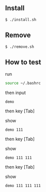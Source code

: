 

## Install

``` sh
$ ./install.sh
```


## Remove

``` sh
$ ./remove.sh
```


## How to test

run

``` sh
source ~/.bashrc
```

then input

```
demo
```

then key [Tab]

show

```
demo 111
```


then key [Tab]

show

```
demo 111 111
```

then key [Tab]

show

```
demo 111 111 111
```
